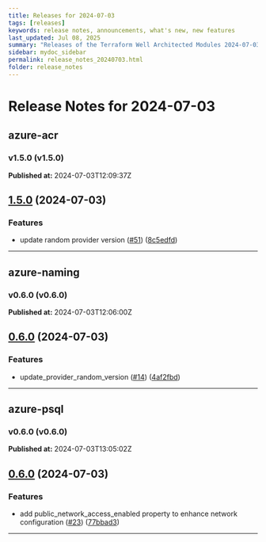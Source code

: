 ```yaml
---
title: Releases for 2024-07-03
tags: [releases]
keywords: release notes, announcements, what's new, new features
last_updated: Jul 08, 2025
summary: "Releases of the Terraform Well Architected Modules 2024-07-03"
sidebar: mydoc_sidebar
permalink: release_notes_20240703.html
folder: release_notes
---
```


# Release Notes for 2024-07-03

## azure-acr
### v1.5.0 (v1.5.0)
**Published at:** 2024-07-03T12:09:37Z

## [1.5.0](https://github.com/CloudNationHQ/terraform-azure-acr/compare/v1.4.0...v1.5.0) (2024-07-03)


### Features

* update random provider version ([#51](https://github.com/CloudNationHQ/terraform-azure-acr/issues/51)) ([8c5edfd](https://github.com/CloudNationHQ/terraform-azure-acr/commit/8c5edfdca04744d40c89c9e18c5d01195ac2ebe5))

---

## azure-naming
### v0.6.0 (v0.6.0)
**Published at:** 2024-07-03T12:06:00Z

## [0.6.0](https://github.com/CloudNationHQ/terraform-azure-naming/compare/v0.5.0...v0.6.0) (2024-07-03)


### Features

* update_provider_random_version ([#14](https://github.com/CloudNationHQ/terraform-azure-naming/issues/14)) ([4af2fbd](https://github.com/CloudNationHQ/terraform-azure-naming/commit/4af2fbd51c5a23d2528b1fbdb3c410be59b067d7))

---

## azure-psql
### v0.6.0 (v0.6.0)
**Published at:** 2024-07-03T13:05:02Z

## [0.6.0](https://github.com/CloudNationHQ/terraform-azure-psql/compare/v0.5.0...v0.6.0) (2024-07-03)


### Features

* add public_network_access_enabled property to enhance network configuration ([#23](https://github.com/CloudNationHQ/terraform-azure-psql/issues/23)) ([77bbad3](https://github.com/CloudNationHQ/terraform-azure-psql/commit/77bbad33a7555c72193de245d79821e07435eda4))

---


